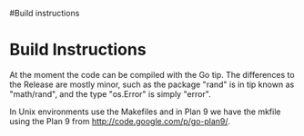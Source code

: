 #Build instructions

# Build Instructions #

At the moment the code can be compiled with the Go tip. The differences to the Release are mostly minor, such as the package "rand" is in tip known as "math/rand", and the type "os.Error" is simply "error".

In Unix environments use the Makefiles and in Plan 9 we have the mkfile using the Plan 9 from http://code.google.com/p/go-plan9/.